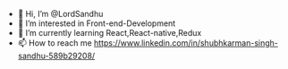 - 👋 Hi, I’m @LordSandhu
- 👀 I’m interested in Front-end-Development
- 🌱 I’m currently learning React,React-native,Redux
- 📫 How to reach me https://www.linkedin.com/in/shubhkarman-singh-sandhu-589b29208/


